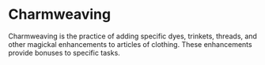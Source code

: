 # Charmweaving

Charmweaving is the practice of adding
specific dyes, trinkets, threads, and other magickal enhancements to
articles of clothing. These enhancements provide bonuses to specific
tasks.

